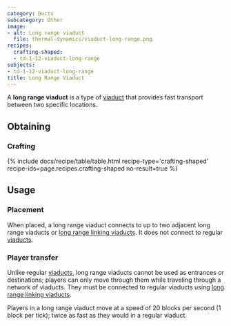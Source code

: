 ```yaml
---
category: Ducts
subcategory: Other
image:
- alt: Long range viaduct
  file: thermal-dynamics/viaduct-long-range.png
recipes:
  crafting-shaped:
  - td-1-12-viaduct-long-range
subjects:
- td-1-12-viaduct-long-range
title: Long Range Viaduct
---
```


A **long range viaduct** is a type of [viaduct](../viaduct/) that provides
fast transport between two specific locations.


Obtaining
---------

### Crafting
{% include docs/recipe/table/table.html recipe-type='crafting-shaped' recipe-ids=page.recipes.crafting-shaped no-result=true %}


Usage
-----

### Placement
When placed, a long range viaduct connects to up to two adjacent long range
viaducts or [long range linking viaducts](../long-range-linking-viaduct/). It
does not connect to regular [viaducts](../viaduct/).

### Player transfer
Unlike regular [viaducts](../viaduct/), long range viaducts cannot be used as
entrances or destinations; players can only move through them while traveling
through a network of viaducts. They must be connected to regular viaducts using
[long range linking viaducts](../long-range-linking-viaduct/).

Players in a long range viaduct move at a speed of 20 blocks per second (1 block
per tick); twice as fast as they would in a regular viaduct.
